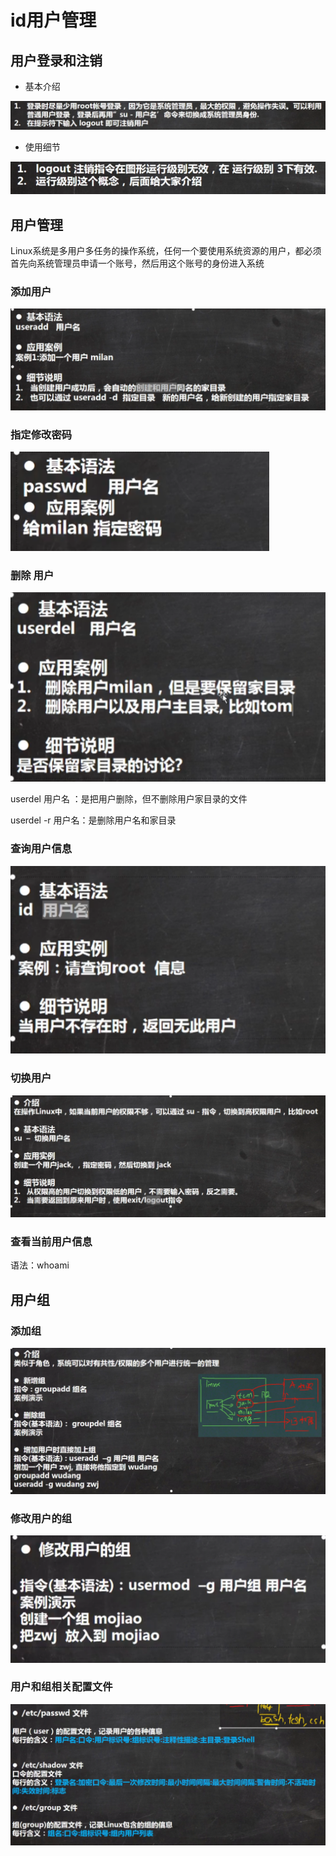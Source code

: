 # id用户管理

## 用户登录和注销

* 基本介绍

![1646481897676](img/1646481897676.png)

* 使用细节

![1646481912741](img/1646481912741.png)

## 用户管理

Linux系统是多用户多任务的操作系统，任何一个要使用系统资源的用户，都必须首先向系统管理员申请一个账号，然后用这个账号的身份进入系统

### 添加用户

![1646482519368](img/1646482519368.png)

### 指定修改密码

![1646482965866](img/1646482965866.png)

### 删除 用户

![1646483053514](img/1646483053514.png)

userdel 用户名 ：是把用户删除，但不删除用户家目录的文件

userdel -r 用户名：是删除用户名和家目录

### 查询用户信息

![1646483219627](img/1646483219627.png)

### 切换用户

![1646483332444](img/1646483332444.png)

### 查看当前用户信息

语法：whoami

## 用户组

### 添加组

![1646548724495](img/1646548724495.png)

### 修改用户的组

![1646548925289](img/1646548925289.png)

### 用户和组相关配置文件

![1646549112886](img/1646549112886.png)

